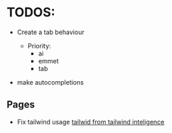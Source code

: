 # TODOS:

- Create a tab behaviour
  - Priority:
    - ai
    - emmet
    - tab

- make autocompletions


## Pages

- Fix tailwind usage
  [tailwid from tailwind inteligence](https://dyrynda.com.au/blog/neovim-tailwind-intellisense)
